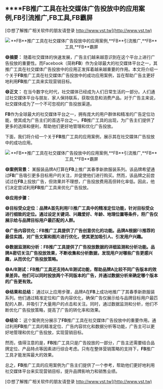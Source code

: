 ## ****FB**推广工具在社交媒体广告投放中的应用案例,**FB**引流推广,**FB**工具,**FB**霸屏**

[😍想了解推广相关软件的朋友请登录 http://www.vst.tw](http://www.vst.tw)

 <center><img src="https://vst.tw/MP4/tuiguang/png/6.png" alt="**FB**推广工具在社交媒体广告投放中的应用案例,**FB**引流推广,**FB**工具,**FB**霸屏"></center>

**😄摘要：**
随着社交媒体的快速发展，广告主们越来越意识到在这个平台上进行广告投放的重要性。而Facebook（简称**FB**）作为全球最大的社交媒体平台之一，其推广工具在社交媒体广告投放中的应用正发挥着越来越重要的作用。本文将介绍一个关于**FB**推广工具在社交媒体广告投放中的成功应用案例，旨在帮助广告主更好地利用**FB**推广工具来实现营销目标。

**😄正文：**
在当今数字化时代，社交媒体已经成为人们日常生活的一部分。人们通过社交媒体平台与朋友、家人保持联系，获取信息和消费产品。对于广告主来说，社交媒体成为了一个不可忽视的广告投放渠道。

**FB**作为全球最大的社交媒体平台之一，拥有庞大的用户群体和精准的广告定位功能，使其成为广告主们的首选平台之一。**FB**推广工具的出现，为广告主们提供了更多的选择和便利，帮助他们更好地管理和优化广告投放。

下面，我们将介绍一个关于**FB**推广工具的应用案例，展示其在社交媒体广告投放中的成功应用。

 <center><img src="https://vst.tw/MP4/tuiguang/png/7.png" alt="**FB**推广工具在社交媒体广告投放中的应用案例,**FB**引流推广,**FB**工具,**FB**霸屏"></center>

**😄案例背景：**
某服装品牌A打算在**FB**上推广其春季新款服装系列。该品牌希望通过**FB**广告吸引更多目标用户的关注，并促使他们进行购买。然而，该品牌之前尝试过在**FB**上投放广告，但效果并不理想，广告投放费用高但转化率低。因此，他们决定尝试利用**FB**推广工具来优化广告投放。

**😄应用步骤：**

**😄目标受众定位：品牌A首先利用**FB**推广工具中的精准定位功能，针对目标受众进行细致的定位。通过设定关键词、兴趣爱好、年龄、地理位置等条件，将广告仅展示给与品牌目标用户最匹配的人群。**

**😄广告内容优化：**FB**推广工具提供了广告创意优化的功能。品牌A根据**FB**推荐的最佳实践，对广告文案和图片进行优化，使其更加吸引人、引发用户兴趣。**

**😄数据监测和分析：**FB**推广工具提供了广告投放数据的详细监测和分析功能。品牌A密切关注广告投放效果，不断收集和分析数据，发现用户对哪些广告更感兴趣，从而优化广告投放策略。**

**😄A/B测试：**FB**推广工具还支持A/B测试功能，帮助品牌A比较不同广告版本的效果差异。他们可以同时投放两个不同版本的广告，并通过数据分析来确定哪个版本的广告更有效。**

**😄结果和总结：**
通过以上应用步骤，品牌A在**FB**上成功地推广了其春季新款服装系列。他们通过精准定位和广告内容优化，确保广告仅展示给与品牌目标用户最匹配的人群，并吸引了大量用户的点击和关注。同时，通过数据监测和分析，他们不断优化广告投放策略，提高了广告的转化率和效果。

**😄结论：**
这个案例充分展示了**FB**推广工具在社交媒体广告投放中的重要作用。通过利用**FB**推广工具的精准定位、广告内容优化和数据分析等功能，广告主可以更好地管理和优化广告投放，实现营销目标。

然而，值得注意的是，**FB**推广工具只是广告投放的一部分，广告主还需要结合品牌定位、产品特点等因素进行综合考虑。只有在整体营销策略的支持下，**FB**推广工具才能发挥最大的效果。

总之，**FB**推广工具的应用案例为广告主们提供了一个参考，帮助他们更好地利用社交媒体平台来实现营销目标，提升品牌影响力和销售业绩。

[😍想了解推广相关软件的朋友请登录 http://www.vst.tw](http://www.vst.tw)



